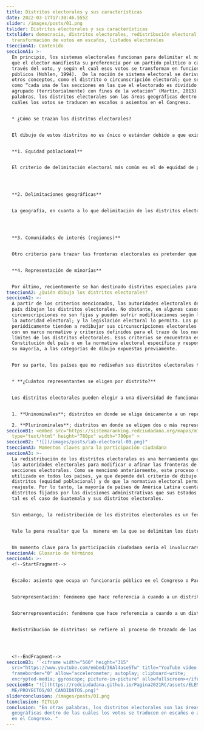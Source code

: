 ```yaml
---
title: Distritos electorales y sus características
date: 2022-03-17T17:30:46.555Z
slider: /images/posts/01.png
tslider: Distritos electorales y sus características
txtslider: democracia, distritos electorales, redistribución electoral,
  transformación de votos en escaños, listados electorales
tseccionA1: Contenido
seccionA1: >-
  En principio, los sistemas electorales funcionan para delimitar el modo en el
  que el elector manifiesta su preferencia por un partido político o candidato a
  través del voto, y según el cual esos votos se transforman en funcionarios
  públicos (Nohlen, 1994).  De la noción de sistema electoral se derivan algunos
  otros conceptos, como el distrito o circunscripción electoral; que se entiende
  como “cada una de las secciones en las que el electorado es dividido o
  agrupado (territorialmente) con fines de la votación” (Martín, 2013). En otras
  palabras, los distritos electorales son las áreas geográficas dentro de las
  cuáles los votos se traducen en escaños o asientos en el Congreso. 


  * ¿Cómo se trazan los distritos electorales?


  El dibujo de estos distritos no es único o estándar debido a que existen distintos criterios que pueden utilizarse para su delimitación.  Estos criterios pueden utilizarse de manera simultánea en algunos casos o como criterio único, según lo delimite la autoridad electoral. Estas condiciones son: 


  **1. Equidad poblacional**


  El criterio de delimitación electoral más común es el de equidad de población. Este hace referencia a la categoría en la que todas las unidades electorales se delimitan mediante una misma cantidad de población (Ej. 80,000 personas por cada distrito). Este criterio garantiza la noción de que todos los votos equivalen lo mismo; limitando la sobre- o subrepresentación de la población en dichos distritos electorales. 




  **2. Delimitaciones geográficas**


  La geografía, en cuanto a lo que delimitación de los distritos electorales se refiere, define las fronteras electorales con base en los límites administrativos del Estado; posiblemente establecidos según los “límites naturales como cordilleras, lagos, ríos e islas” (Fortín, 2016).  Este criterio geográfico es naturalmente compatible con algunas otras variables como el acceso al territorio y la densidad poblacional del mismo. 




  **3. Comunidades de interés (regiones)**


  Otro criterio para trazar las fronteras electorales es pretender que respondan lo más posible a las comunidades de interés existentes en el territorio nacional. Para dicho trazo, se parte del supuesto que los distritos deben ser “más que conglomerados de grupos de individuos arbitrariamente definidos y que deben ser unidades cohesivas con intereses comunes” (Fortín, 2016). El ejemplo por excelencia de este tipo de distritos son las regiones que aglomeran distintos municipios y departamentos del país, con base en criterios de cercanía territorial y similitudes culturales y económicas (8 regiones). 


  **4. Representación de minorías**


  Por último, recientemente se han destinado distritos especiales para garantizar la representación de grupos minoritarios que históricamente han sido relegados. Estos grupos pueden tratarse de grupos raciales, étnicos o hasta grupos religiosos. Este tipo de circunscripciones especiales busca garantizar la representación de ciertos grupos, como podría ser, en el contexto guatemalteco, distritos con representación de población maya e indígina. No obstante, el dibujo y elección dentro de dichos distritos genera una serie de dificultades logísticas y administrativas, por lo que no suelen ser muy utilizados.
tseccionA2: ¿Quién dibuja los distritos electorales?
seccionA2: >-
  A partir de los criterios mencionados, las autoridades electorales de cada
  país dibujan los distritos electorales. No obstante, en algunos casos, estas
  circunscripciones no son fijas y pueden sufrir modificaciones según lo decida
  la autoridad electoral; y la legislación electoral lo permita. Los países que
  periódicamente tienden a redibujar sus circunscripciones electorales cuentan
  con un marco normativo y criterios definidos para el trazo de los nuevos
  límites de los distritos electorales. Esos criterios se encuentran en la
  Constitución del país o en la normativa electoral específica y responden, en
  su mayoría, a las categorías de dibujo expuestas previamente. 


  Por su parte, los países que no rediseñan sus distritos electorales tienden a contar con distritos que coinciden con las divisiones políticas administrativas de sus estados y se encuentran definidos en la Constitución. Ese es el caso de Guatemala y de la mayoría de países en América Latina, por lo que plantear un rediseño de los distritos electorales suele ser sumamente complicado (reforma constitucional). 


  * **¿Cuántos representantes se eligen por distrito?**


  Los distritos electorales pueden elegir a una diversidad de funcionarios públicos en simultáneo, dependiendo de su magnitud. La magnitud de un distrito electoral hace referencia a la cantidad de escaños o cargos públicos que se eligen en cada uno de estos. Es decir, a mayor la magnitud del distrito, mayor el número de escaños que se repartirán en ese distrito. Por ejemplo, si un distrito tiene magnitud de 11 (distrito Guatemala) son 11 los diputados que deben elegirse en esa circunscripción. Por lo tanto, los distritos electorales pueden ser: 


  1. **Uninominales**; distritos en donde se elige únicamente a un representante en total. 

  2. **Plurinominales**; distritos en donde se eligen dos o más representantes.
seccionB1: <embed src="https://sistemaranking.redciudadana.org/mapas/m1c"
  type="text/html" height="780px" width="780px" >
seccionB2: "![](/images/posts/lab-electoral-09.png)"
tseccionA3: Momentos claves para la participación ciudadana
seccionA3: >-
  La redistribución de los distritos electorales es una herramienta que utilizan
  las autoridades electorales para modificar o afinar las fronteras de las
  secciones electorales. Como se mencionó anteriormente, este proceso no es
  utilizado en todos los países, ya que depende del criterio de dibujo de los
  distritos (equidad poblacional) y de que la normativa electoral permita ese
  reajuste. Por lo tanto, la mayoría de países de América Latina cuenta con
  distritos fijados por las divisiones administrativas que sus Estados poseen;
  tal es el caso de Guatemala y sus distritos electorales. 


  Sin embargo, la redistribución de los distritos electorales es un fenómeno que sucede en distintas regiones del mundo, por lo que merece la pena revisarlo. La lógica de redistribución se basa en la noción de que todos los votos deben de valer igual, por lo que los distritos deben de contar con la misma cantidad de habitantes en sus territorios. El reajuste se sustenta con información de los censos poblacionales, garantizando así la equidad poblacional en cada uno de los distritos electorales.


  Vale la pena resaltar que la  manera en la que se delimitan los distritos puede influir sobre los posibles candidatos y su elección. La distribución distrital, generalmente, tiene una vigencia de diez años (cada censo poblacional sucede cada diez años), por lo que los reajustes suelen suceder relativamente seguido. Esta redistribución puede llegar a ser usada como una herramienta para minimizar la representación política de algunos sectores o como instrumento para garantizar una ventaja comparativa para algún candidato o partido en el nuevo distrito. A este fenómeno se le conoce como “gerrymandering” y puede ser desarrollado por la autoridad electoral o funcionarios públicos encargados del rediseño de los distritos (en algunos casos son los mismos representantes quiénes se encargan de ajustar su distrito). 


  Un momento clave para la participación ciudadana sería el involucrarse de lleno en la próxima redistribución de sus distritos electorales. Esto puede ser a través de asambleas públicas en las que se discuta la redistribución con los encargados de realizarla o a través de la presión y comunicación constante con sus representantes para que el nuevo dibujo no responda a intereses partidistas. Los distritos son una de las llaves para la garantía de la elección, por lo que muchos intereses convergen a su alrededor y los ciudadanos deben de estar alerta e involucrarse para que la democracia no sufra esas consecuencias.
tseccionA4: Glosario de términos
seccionA4: >-
  <!--StartFragment-->


  Escaño: asiento que ocupa un funcionario público en el Congreso o Parlamento.  


  Subrepresentación: fenómeno que hace referencia a cuando a un distrito electoral se le asignan menos escaños de lo que proporcionalmente le corresponden (según la cantidad de habitantes en territorio que abarca dicha circunscripción). 


  Sobrerrepresentación: fenómeno que hace referencia a cuando a un distrito electoral se le asignan más escaños de lo que proporcionalmente le corresponden (según la cantidad de habitantes en territorio que abarca dicha circunscripción). 


  Redistribución de distritos: se refiere al proceso de trazado de las fronteras de los distritos electorales, según los criterios de equidad poblacional, geografía, cercanía cultural o representación de minorías.




  <!--EndFragment-->
seccionB3: '`<iframe width="560" height="315"
  src="https://www.youtube.com/embed/36Al4aseSTw" title="YouTube video player"
  frameborder="0" allow="accelerometer; autoplay; clipboard-write;
  encrypted-media; gyroscope; picture-in-picture" allowfullscreen></iframe>`'
seccionB4: "![](https://redciudadana.github.io/Pagina2021RC/assets/ELEMENTOS/HO\
  ME/PROYECTOS/07_CANDIDATOS.png)"
sliderconclusion: /images/posts/01.png
tconclusion: TITULO
conclusion: "En otras palabras, los distritos electorales son las áreas
  geográficas dentro de las cuáles los votos se traducen en escaños o asientos
  en el Congreso. "
---
```

